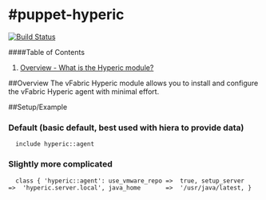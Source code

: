 #puppet-hyperic
==============
[![Build Status](https://travis-ci.org/curator/puppet-hyperic.png)](https://travis-ci.org/curator/puppet-hyperic)

####Table of Contents

1. [Overview - What is the Hyperic module?](#overview)


##Overview
The vFabric Hyperic module allows you to install and configure the vFabric Hyperic agent with minimal effort.

##Setup/Example

### Default (basic default, best used with hiera to provide data)

`  include hyperic::agent`

### Slightly more complicated

`  class { 'hyperic::agent':
    use_vmware_repo =>  true,
    setup_server    =>  'hyperic.server.local',
    java_home       =>  '/usr/java/latest,
  }`